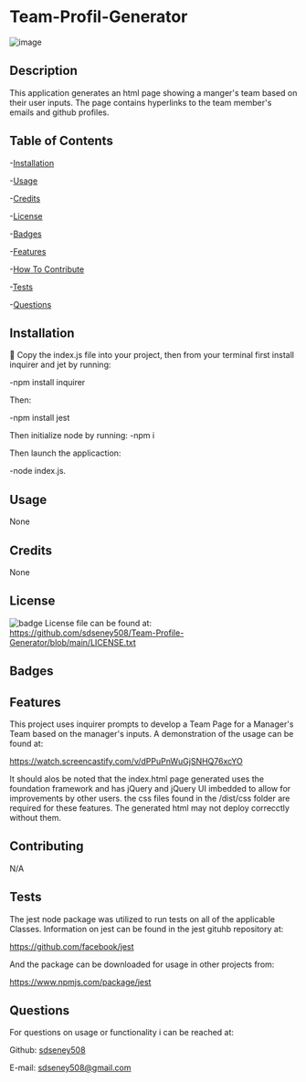 # Team-Profil-Generator
![image](https://user-images.githubusercontent.com/62141103/158019582-19eaa684-a7fe-4a86-8b82-900b270ccf4a.png)


## Description
 This application generates an html page showing a manger's team based on their user inputs.    The page contains hyperlinks to the team member's emails and github profiles.

 ## Table of Contents
 -[Installation](#installation)

 -[Usage](#usage)

 -[Credits](#credits)

 -[License](#license)

 -[Badges](#badges)

 -[Features](#features)

 -[How To Contribute](#contributing)

 -[Tests](#tests)

 -[Questions](#questions)
 ## Installation
 💾 Copy the index.js file into your project, then from your terminal first install inquirer and jet by running: 
 
 -npm install inquirer

 Then:

 -npm install jest
 
 Then initialize node by running:
 -npm i

 Then launch the applicaction:

 -node index.js.

 ## Usage
 None
 ## Credits
 None
 ## License

 ![badge](https://img.shields.io/badge/license-MIT-blue)
 License file can be found at: https://github.com/sdseney508/Team-Profile-Generator/blob/main/LICENSE.txt
 ## Badges

 ## Features

 This project uses inquirer prompts to develop a Team Page for a Manager's Team based on the manager's inputs.  A demonstration of the usage can be found at:
 
 https://watch.screencastify.com/v/dPPuPnWuGjSNHQ76xcYO

 It should alos be noted that the index.html page generated uses the foundation framework and has jQuery and jQuery UI imbedded to allow for improvements by other users.  the css files found in the /dist/css folder are required for these features.  The generated html may not deploy correcctly without them.
 
 ## Contributing 
 N/A
 ## Tests
 The jest node package was utilized to run tests on all of the applicable Classes.  Information on jest can be found in the jest gituhb repository at:

https://github.com/facebook/jest

And the package can be downloaded for usage in other projects from:

https://www.npmjs.com/package/jest

 ## Questions
For questions on usage or functionality i can be reached at:

Github: [sdseney508](https://github.com/sdseney508)

E-mail: sdseney508@gmail.com
    
